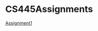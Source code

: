 # CS445Assignments
[Assignment1](https://github.com/Luwamcyber/CS445Assignments#:~:text=Commit%20time-,Assignment1.docx,-Assignment1)
